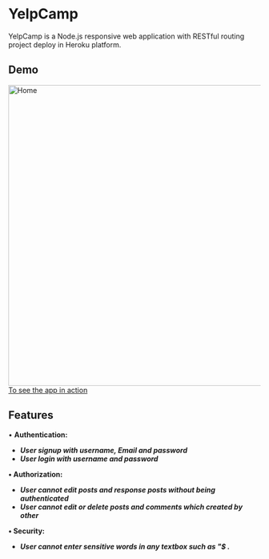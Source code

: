 # YelpCamp

YelpCamp is a Node.js responsive web application with RESTful routing project deploy in Heroku platform.
## Demo
<img alt="Home" src="https://github.com/ja841014/YelpCamp/blob/master/image/Home.png" width="600">
<a href="https://fast-woodland-44234.herokuapp.com/">To see the app in action</a>

## Features

• <strong>Authentication:   <strong>
*   _User signup with username, Email and password_   
*   _User login with username and password_   

• <strong>Authorization:    <strong>
*   _User cannot edit posts and response posts without being authenticated_    
*   _User cannot edit or delete posts and comments which created by other_  

• Security: 
*   _User cannot enter sensitive words in any textbox such as "$ . <script> "_    

• Four basic operations - CRUD  
*   _Create, read, update and delete campgrounds_   
*   _Display campgrounds on the Mapbox_     

• Pop up flash messages communicate information with the users  

## Built with

### Frontend
• <a href="https://ejs.co/">ejs</a>     
• <a href="https://getbootstrap.com/docs/4.0/getting-started/introduction/">Bootstrap</a>   
• <a href="https://www.mapbox.com/">Mapbox</a>  
### Backend
• <a href="https://www.mongodb.com/cloud/atlas">MongoDB Atlas</a>   
• <a href="https://cloudinary.com/">Cloudinary</a>  
• <a href="https://expressjs.com/">Express</a>  
• <a href="http://www.passportjs.org/">passport</a>     
• <a href="https://github.com/expressjs/session#express-session">expess-session</a>     
• <a href="https://github.com/wyattdanger/geocoder#geocoder">geocoder</a>   
• <a href="https://github.com/expressjs/method-override#method-override">method-override</a>    
• <a href="https://github.com/jaredhanson/connect-flash#connect-flash">connect-flash</a>    
• <a href="https://www.npmjs.com/package/express-mongo-sanitize">express-mongo-sanitize</a>     
• <a href="https://www.npmjs.com/package/sanitize-html">sanitize-html</a>   
• <a href="https://helmetjs.github.io/">helmet</a>  
### Deploy
• <a href="https://devcenter.heroku.com/">Heroku</a>    

